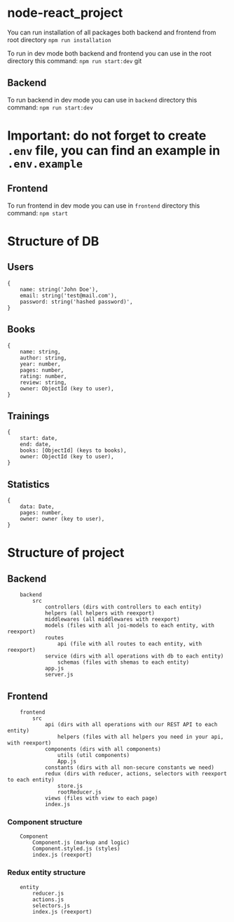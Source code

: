 # node-react_project

You can run installation of all packages both backend and frontend from root directory
`npm run installation`

To run in dev mode both backend and frontend you can use in the root directory this command:
`npm run start:dev`
git

## Backend

To run backend in dev mode you can use in `backend` directory this command:
`npm run start:dev`

# Important: do not forget to create `.env` file, you can find an example in `.env.example`

## Frontend

To run frontend in dev mode you can use in `frontend` directory this command:
`npm start`

# Structure of DB

## Users

```
{
    name: string('John Doe'),
    email: string('test@mail.com'),
    password: string('hashed password)',
}
```

## Books

```
{
    name: string,
    author: string,
    year: number,
    pages: number,
    rating: number,
    review: string,
    owner: ObjectId (key to user),
}
```

## Trainings

```
{
    start: date,
    end: date,
    books: [ObjectId] (keys to books),
    owner: ObjectId (key to user),
}
```

## Statistics

```
{
    data: Date,
    pages: number,
    owner: owner (key to user),
}
```

# Structure of project

## Backend

```
    backend
        src
            controllers (dirs with controllers to each entity)
            helpers (all helpers with reexport)
            middlewares (all middlewares with reexport)
            models (files with all joi-models to each entity, with reexport)
            routes
                api (file with all routes to each entity, with reexport)
            service (dirs with all operations with db to each entity)
                schemas (files with shemas to each entity)
            app.js
            server.js

```

## Frontend

```
    frontend
        src
            api (dirs with all operations with our REST API to each entity)
                helpers (files with all helpers you need in your api, with reexport)
            components (dirs with all components)
                utils (util components)
                App.js
            constants (dirs with all non-secure constants we need)
            redux (dirs with reducer, actions, selectors with reexport to each entity)
                store.js
                rootReducer.js
            views (files with view to each page)
            index.js
```

### Component structure

```
    Component
        Component.js (markup and logic)
        Component.styled.js (styles)
        index.js (reexport)
```

### Redux entity structure

```
    entity
        reducer.js
        actions.js
        selectors.js
        index.js (reexport)
```
